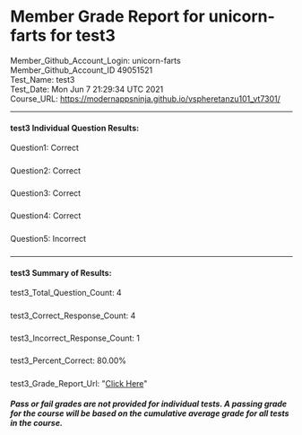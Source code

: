 # Member Grade Report for unicorn-farts for test3  
   
Member_Github_Account_Login: unicorn-farts  
Member_Github_Account_ID 49051521  
Test_Name: test3  
Test_Date: Mon Jun  7 21:29:34 UTC 2021  
Course_URL: https://modernappsninja.github.io/vspheretanzu101_vt7301/  
   
---  
#### test3 Individual Question Results:  
Question1: Correct  
#####  
Question2: Correct  
#####  
Question3: Correct  
#####  
Question4: Correct  
#####  
Question5: Incorrect  
#####  
---  
#### test3 Summary of Results:  
test3_Total_Question_Count: 4  
#####  
test3_Correct_Response_Count: 4  
#####  
test3_Incorrect_Response_Count: 1  
#####  
test3_Percent_Correct: 80.00%  
#####  
test3_Grade_Report_Url: "[Click Here](https://github.com/modernappsninjas/unicorn-farts/blob/main/static/userdata/courses/vspheretanzu101_vt7301/grade_report.pr784.test3.md)"
##### Pass or fail grades are not provided for individual tests. A passing grade for the course will be based on the cumulative average grade for all tests in the course.  
